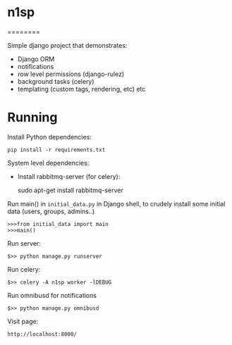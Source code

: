 # n1sp
========

Simple django project that demonstrates:
* Django ORM
* notifications
* row level permissions (django-rulez)
* background tasks (celery)
* templating (custom tags, rendering, etc)
etc

Running
========

Install Python dependencies:
	
	pip install -r requirements.txt

System level dependencies:
	
* Install rabbitmq-server (for celery):
	
	sudo apt-get install rabbitmq-server

Run main() in `initial_data.py` in Django shell,
to crudely install some initial data (users, groups, admins..)
	
	>>>from initial_data import main
	>>>main()

Run server:

	$>> python manage.py runserver

Run celery:
	
	$>> celery -A n1sp worker -lDEBUG

Run omnibusd for notifications

	$>> python manage.py omnibusd

Visit page:

	http://localhost:8000/


